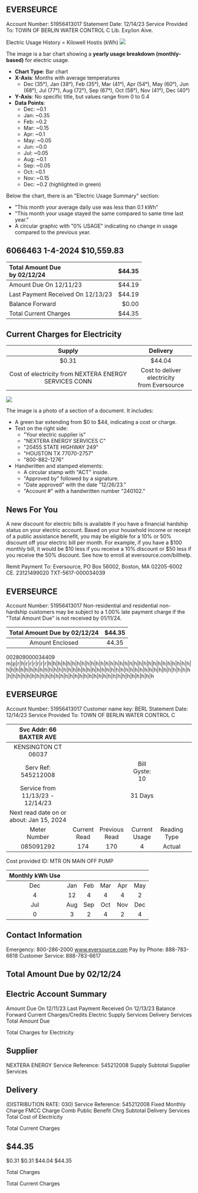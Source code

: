 ## EVERSEURCE

Account Number: 51956413017
Statement Date: 12/14/23
Service Provided To:
TOWN OF BERLIN WATER CONTROL C
Lib. Exy/ion Aive.

Electric Usage History = Kilowell Hostis (kWh)
![](images/img-0.jpeg)

The image is a bar chart showing a **yearly usage breakdown (monthly-based)** for electric usage. 

- **Chart Type**: Bar chart
- **X-Axis**: Months with average temperatures
  - Dec (35°), Jan (38°), Feb (35°), Mar (41°), Apr (54°), May (60°), Jun (68°), Jul (77°), Aug (72°), Sep (67°), Oct (58°), Nov (41°), Dec (40°)
- **Y-Axis**: No specific title, but values range from 0 to 0.4
- **Data Points**: 
  - Dec: ~0.1
  - Jan: ~0.35
  - Feb: ~0.2
  - Mar: ~0.15
  - Apr: ~0.1
  - May: ~0.05
  - Jun: ~0.0
  - Jul: ~0.05
  - Aug: ~0.1
  - Sep: ~0.05
  - Oct: ~0.1
  - Nov: ~0.15
  - Dec: ~0.2 (highlighted in green)

Below the chart, there is an "Electric Usage Summary" section:
- "This month your average daily use was less than 0.1 kWh"
- "This month your usage stayed the same compared to same time last year."
- A circular graphic with "0% USAGE" indicating no change in usage compared to the previous year.

## 6066463 1-4-2024 \$10,559.83

| Total Amount Due <br> by $02 / 12 / 24$ | $\$ 44.35$ |
| :-- | --: |
| Amount Due On 12/11/23 | $\$ 44.19$ |
| Last Payment Received On 12/13/23 | $\$ 44.19$ |
| Balance Forward | $\$ 0.00$ |
| Total Current Charges | $\$ 44.35$ |

## Current Charges for Electricity

| Supply | Delivery |
| :--: | :--: |
| \$0.31 | \$44.04 |
| Cost of electricity from NEXTERA ENERGY SERVICES CONN | Cost to deliver electricity <br> from Eversource |

![](images/img-1.jpeg)

The image is a photo of a section of a document. It includes:

- A green bar extending from $0 to $44, indicating a cost or charge.
- Text on the right side:
  - "Your electric supplier is"
  - "NEXTERA ENERGY SERVICES C"
  - "20455 STATE HIGHWAY 249"
  - "HOUSTON TX 77070-2757"
  - "800-882-1276"
- Handwritten and stamped elements:
  - A circular stamp with "ACT" inside.
  - "Approved by" followed by a signature.
  - "Date approved" with the date "12/26/23."
  - "Account #" with a handwritten number "240102."

## News For You

A new discount for electric bills is available if you have a financial hardship status on your electric account. Based on your household income or receipt of a public assistance benefit, you may be eligible for a $10 \%$ or $50 \%$ discount off your electric bill per month. For example, if you have a $\$ 100$ monthly bill, it would be $\$ 10$ less if you receive a $10 \%$ discount or $\$ 50$ less if you receive the $50 \%$ discount. See how to enroll at eversource.com/billhelp.

Remit Payment To: Eversource, PO Box 56002, Boston, MA 02205-6002
CE. 23121499020 TXT-5617-000034039

## EVERSEURCE

Account Number: 51956413017
Non-residential and residential non-hardship customers may be subject to a $1.00 \%$ late payment charge if the "Total Amount Due" is not received by $01 / 11 / 24$.

| Total Amount Due by $02 / 12 / 24$ | $\$ 44.35$ |
| :--: | :--: |
| Amount Enclosed | 44.35 |

002809000034409
m\|p|r|h|r|r|r|r|r|r|h|h|h|h|h|h|h|h|h|h|h|h|h|h|h|h|h|h|h|h|h|h|h|h|h|h|h|h|h|h|h|h|h|h|h|h|h|h|h|h|h|h|h|h|h|h|h|h|h|h|h|h|h|h|h|h|h|h|h|h|h|h|h|h|h|h|h|h|h|h|h|h|h|h|h|h|h|h|h|h|h|h|h|h|h|h|h|h|h|h|h|h|h|h|h|h|h|h|h|h

## EVERSEURGE

Account Number: 51956413017
Customer name key: BERL
Statement Date: 12/14/23
Service Provided To:
TOWN OF BERLIN WATER CONTROL C

| Svc Addr: 66 BAXTER AVE |  |  |  |  |  |
| :--: | :--: | :--: | :--: | :--: | :--: |
| KENSINGTON CT 06037 |  |  |  |  |  |
| Serv Ref: 545212008 |  |  | Bill Gyste: 10 |  |  |
| Service from 11/13/23 - 12/14/23 |  |  | 31 Days |  |  |
| Next read date on or about: Jan 15, 2024 |  |  |  |  |  |
| Meter <br> Number | Current <br> Read | Previous <br> Read | Current <br> Usage | Reading <br> Type |  |
| 085091292 | 174 | 170 | 4 | Actual |  |

Cost provided ID: MTR ON MAIN OFF PUMP

| Monthly kWh Use |  |  |  |  |  |
| :--: | :--: | :--: | :--: | :--: | :--: |
| Dec | Jan | Feb | Mar | Apr | May |
| 4 | 12 | 4 | 4 | 4 | 2 |
| Jul | Aug | Sep | Oct | Nov | Dec |
| 0 | 3 | 2 | 4 | 2 | 4 |

## Contact Information

Emergency: 800-286-2000
www.eversource.com
Pay by Phone: 888-783-6618
Customer Service: 888-783-6617

## Total Amount Due by $02 / 12 / 24$

## Electric Account Summary

Amount Due On 12/11/23
Last Payment Received On 12/13/23
Balance Forward
Current Charges/Credits
Electric Supply Services
Delivery Services
Total Amount Due

Total Charges for Electricity

## Supplier

NEXTERA ENERGY
Service Reference: 545212008
Supply
Subtotal Supplier Services

## Delivery

(DISTRIBUTION RATE: 030)
Service Reference: 545212008
Fixed Monthly Charge
FMCC Charge
Comb Public Benefit Chrg
Subtotal Delivery Services
Total Cost of Electricity

Total Current Charges

## $44.35

\$0.31
\$0.31
\$44.04
\$44.35

Total Charges

Total Current Charges

